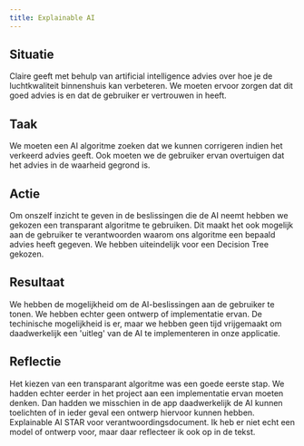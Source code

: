 ```yaml
---
title: Explainable AI
---
```


## Situatie
Claire geeft met behulp van artificial intelligence advies over hoe je de
luchtkwaliteit binnenshuis kan verbeteren. We moeten ervoor zorgen dat dit goed
advies is en dat de gebruiker er vertrouwen in heeft.

## Taak
We moeten een AI algoritme zoeken dat we kunnen corrigeren indien het verkeerd
advies geeft. Ook moeten we de gebruiker ervan overtuigen dat het advies in de
waarheid gegrond is.

## Actie
Om onszelf inzicht te geven in de beslissingen die de AI neemt hebben we gekozen
een transparant algoritme te gebruiken. Dit maakt het ook mogelijk aan de
gebruiker te verantwoorden waarom ons algoritme een bepaald advies heeft
gegeven. We hebben uiteindelijk voor een Decision Tree gekozen.

## Resultaat
We hebben de mogelijkheid om de AI-beslissingen aan de gebruiker te tonen. We
hebben echter geen ontwerp of implementatie ervan. De techinische mogelijkheid
is er, maar we hebben geen tijd vrijgemaakt om daadwerkelijk een 'uitleg' van de
AI te implementeren in onze applicatie.

## Reflectie
Het kiezen van een transparant algoritme was een goede eerste stap. We hadden
echter eerder in het project aan een implementatie ervan moeten denken. Dan
hadden we misschien in de app daadwerkelijk de AI kunnen toelichten of in ieder
geval een ontwerp hiervoor kunnen hebben.
Explainable AI STAR voor verantwoordingsdocument. Ik heb er niet echt een model of ontwerp voor, maar daar reflecteer ik ook op in de tekst.